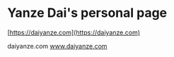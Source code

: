 # Yanze Dai's personal page
[https://daiyanze.com](https://daiyanze.com)

daiyanze.com
www.daiyanze.com
